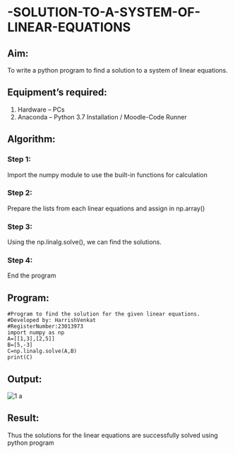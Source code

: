 # -SOLUTION-TO-A-SYSTEM-OF-LINEAR-EQUATIONS
## Aim:
To write a python program to find a solution to a system of linear equations.
## Equipment’s required:
1. 	Hardware – PCs
2. 	Anaconda – Python 3.7 Installation / Moodle-Code Runner
## Algorithm:
### Step 1: 
Import the numpy module to use the built-in functions for calculation
### Step 2: 
Prepare the lists from each linear equations and assign in np.array()
### Step 3: 
Using the np.linalg.solve(), we can find the solutions.
### Step 4: 
End the program
## Program:
```
#Program to find the solution for the given linear equations.
#Developed by: HarrishVenkat
#RegisterNumber:23013973
import numpy as np
A=[[1,3],[2,5]]
B=[5,-3]
C=np.linalg.solve(A,B)
print(C)

```
## Output:

![1 a](https://github.com/HarrishVenkat/-SOLUTION-TO-A-SYSTEM-OF-LINEAR-EQUATIONS/assets/144979588/a8fe215c-5d42-4e0b-b75a-28b88238ae69)

## Result: 
Thus the solutions for the linear equations are successfully solved using python program

